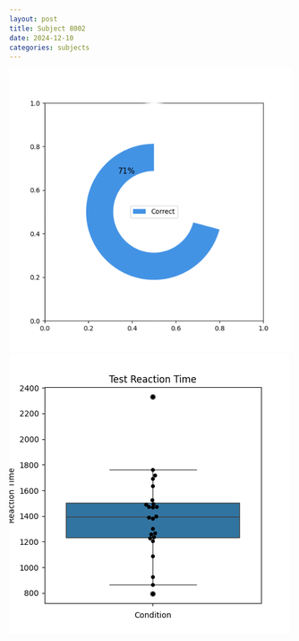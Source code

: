 ```yaml
---
layout: post
title: Subject 8002
date: 2024-12-10
categories: subjects
---
```


![](data/8002/run-25/8002_FN_acc_test.png)
![](data/8002/run-25/8002_FN_rt.png)
